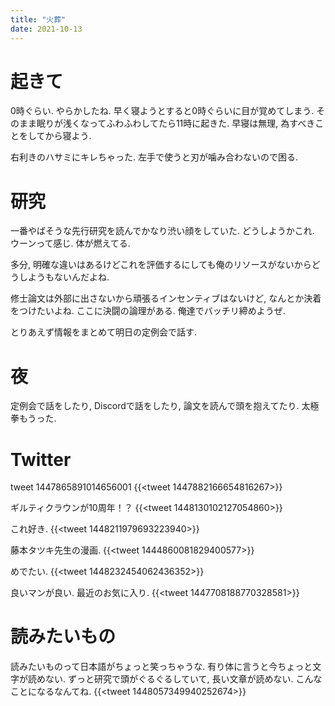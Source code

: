 ```yaml
---
title: "火葬"
date: 2021-10-13
---
```


# 起きて
0時ぐらい. やらかしたね. 早く寝ようとすると0時ぐらいに目が覚めてしまう. そのまま眠りが浅くなってふわふわしてたら11時に起きた. 早寝は無理, 為すべきことをしてから寝よう.

右利きのハサミにキレちゃった. 左手で使うと刃が噛み合わないので困る.

# 研究
一番やばそうな先行研究を読んでかなり渋い顔をしていた. どうしようかこれ. ウーンって感じ. 体が燃えてる.

多分, 明確な違いはあるけどこれを評価するにしても俺のリソースがないからどうしようもないんだよね.

修士論文は外部に出さないから頑張るインセンティブはないけど, なんとか決着をつけたいよね. ここに決闘の論理がある. 俺達でバッチリ締めようぜ.

とりあえず情報をまとめて明日の定例会で話す.

# 夜
定例会で話をしたり, Discordで話をしたり, 論文を読んで頭を抱えてたり. 太極拳もうった.
# Twitter
tweet 1447865891014656001
{{<tweet 1447882166654816267>}}

ギルティクラウンが10周年！？
{{<tweet 1448130102127054860>}}

これ好き.
{{<tweet 1448211979693223940>}}

藤本タツキ先生の漫画. 
{{<tweet 1444860081829400577>}}

めでたい.
{{<tweet 1448232454062436352>}}

良いマンが良い. 最近のお気に入り.
{{<tweet 1447708188770328581>}}
# 読みたいもの
読みたいものって日本語がちょっと笑っちゃうな. 有り体に言うと今ちょっと文字が読めない. ずっと研究で頭がぐるぐるしていて, 長い文章が読めない. こんなことになるなんてね.
{{<tweet 1448057349940252674>}}